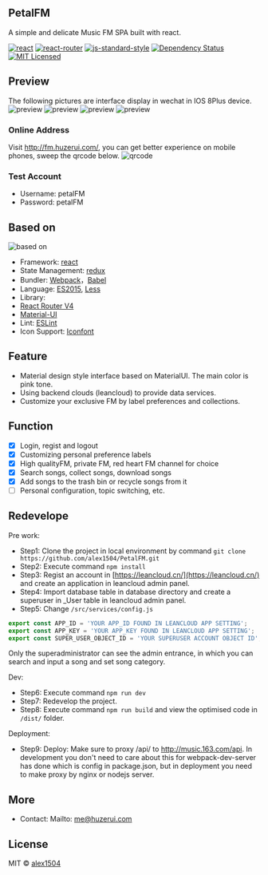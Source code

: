 ## PetalFM
A simple and delicate Music FM SPA built with react.

[![react](https://img.shields.io/badge/react-v16.2.0-blue.svg?longCache=true)](https://facebook.github.io/react/)
[![react-router](https://img.shields.io/badge/react--router-v4.2.2-blue.svg?longCache=true)](https://reacttraining.com/react-router/)
[![js-standard-style](https://img.shields.io/badge/code%20style-standard-brightgreen.svg?style=flat)](http://standardjs.com/)
[![Dependency Status](https://david-dm.org/alex1504/PetalFM/status.svg)](https://david-dm.org/alex1504/PetalFM)
[![MIT Licensed](https://img.shields.io/badge/License-MIT-blue.svg?style=flat)](https://opensource.org/licenses/MIT)

## Preview
The following pictures are interface display in wechat in IOS 8Plus device.
![preview](https://github.com/alex1504/PetalFM/raw/master/media/preview_1.jpg)
![preview](https://github.com/alex1504/PetalFM/raw/master/media/preview_2.jpg)
![preview](https://github.com/alex1504/PetalFM/raw/master/media/preview_3.jpg)
![preview](https://github.com/alex1504/PetalFM/raw/master/media/preview_4.jpg)

### Online Address
Visit http://fm.huzerui.com/, you can get better experience on mobile phones, sweep the qrcode below.
![qrcode](https://github.com/alex1504/PetalFM/raw/master/media/qrcode.png)

### Test Account
- Username: petalFM
- Password: petalFM

## Based on
![based on](https://github.com/alex1504/PetalFM/raw/master/media/main-based-on.png)

-  Framework: [react](https://facebook.github.io/react/)
-  State Management: [redux](https://redux.js.org/)
-  Bundler: [Webpack](http://webpack.github.io/docs/)，[Babel](https://babeljs.io)
-  Language: [ES2015](https://babeljs.io/docs/learn-es2015/), [Less](http://lesscss.org/)
-  Library:
  - [React Router V4](https://reacttraining.com/react-router/)
  - [Material-UI](https://material-ui-next.com/)
- Lint: [ESLint](http://eslint.org/)
- Icon Support: [Iconfont](http://www.iconfont.cn)

## Feature
* Material design style interface based on MaterialUI. The main color is pink tone.
* Using backend clouds (leancloud) to provide data services.
* Customize your exclusive FM by label preferences and collections.

## Function

- [x] Login, regist and logout
- [x] Customizing personal preference labels
- [x] High qualityFM, private FM, red heart FM channel for choice
- [x] Search songs, collect songs, download songs
- [x] Add songs to the trash bin or recycle songs from it
- [ ] Personal configuration, topic switching, etc.

## Redevelope
Pre work:
- Step1: Clone the project in local environment by command `git clone https://github.com/alex1504/PetalFM.git`
- Step2: Execute command `npm install`
- Step3: Regist an account in [https://leancloud.cn/](https://leancloud.cn/) and create an application in leancloud admin panel.
- Step4: Import database table in database directory and create a superuser in _User table in leancloud admin panel.
- Step5: Change `/src/services/config.js`

```javascript
export const APP_ID = 'YOUR APP_ID FOUND IN LEANCLOUD APP SETTING';
export const APP_KEY = 'YOUR APP_KEY FOUND IN LEANCLOUD APP SETTING';
export const SUPER_USER_OBJECT_ID = 'YOUR SUPERUSER ACCOUNT OBJECT ID';
```
Only the superadministrator can see the admin entrance, in which you can search and input a song and set song category.

Dev:
- Step6: Execute command `npm run dev`
- Step7: Redevelop the project.
- Step8: Execute command `npm run build` and view the optimised code in `/dist/` folder.

Deployment:
- Step9: Deploy: Make sure to proxy /api/ to http://music.163.com/api. In development you don't need to care about this for webpack-dev-server
has done which is config in package.json, but in deployment you need to make proxy by nginx or nodejs server.

## More
- Contact: Mailto: <a href="mailto:me@huzerui.com">me@huzerui.com</a>

## License
MIT © [alex1504](https://github.com/alex1504)
